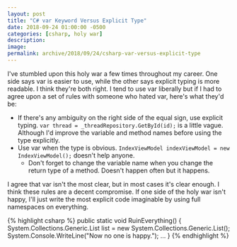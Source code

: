```yaml
---
layout: post
title: "C# var Keyword Versus Explicit Type"
date: 2018-09-24 01:00:00 -0500
categories: [csharp, holy war]
description: 
image: 
permalink: archive/2018/09/24/csharp-var-versus-explicit-type
---
```


I've stumbled upon this holy war a few times throughout my career. One side says var is easier to use, while the other says explicit typing is more readable. I think they're both right. I tend to use var liberally but if I had to agree upon a set of rules with someone who hated var, here's what they'd be:

* If there's any ambiguity on the right side of the equal sign, use explicit typing. `var thread = _threadRepository.GetById(id);` is a little vague. Although I'd improve the variable and method names before using the type explicitly.
* Use var when the type is obvious. `IndexViewModel indexViewModel = new IndexViewModel();` doesn't help anyone.
    * Don't forget to change the variable name when you change the return type of a method. Doesn't happen often but it happens.

I agree that var isn't the most clear, but in most cases it's clear enough. I think these rules are a decent compromise. If one side of the holy war isn't happy, I'll just write the most explicit code imaginable by using full namespaces on everything.

{% highlight csharp %}
public static void RuinEverything()
{
    System.Collections.Generic.List list = new System.Collections.Generic.List();
    System.Console.WriteLine("Now no one is happy.");
    ...
}
{% endhighlight %}



